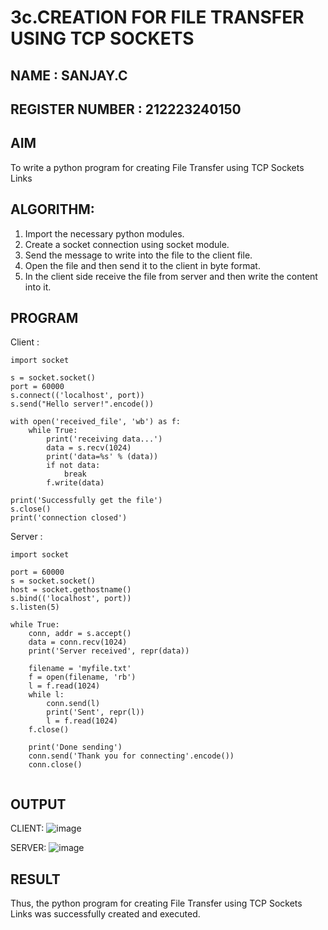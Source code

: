 # 3c.CREATION FOR FILE TRANSFER USING TCP SOCKETS
## NAME : SANJAY.C
## REGISTER NUMBER : 212223240150
## AIM
To write a python program for creating File Transfer using TCP Sockets Links
## ALGORITHM:
1. Import the necessary python modules.
2. Create a socket connection using socket module.
3. Send the message to write into the file to the client file.
4. Open the file and then send it to the client in byte format.
5. In the client side receive the file from server and then write the content into it.
## PROGRAM
Client :
```
import socket

s = socket.socket()
port = 60000
s.connect(('localhost', port))
s.send("Hello server!".encode())

with open('received_file', 'wb') as f:
    while True:
        print('receiving data...')
        data = s.recv(1024)
        print('data=%s' % (data))
        if not data:
            break
        f.write(data)

print('Successfully get the file')
s.close()
print('connection closed')

```
Server :

```
import socket

port = 60000
s = socket.socket()
host = socket.gethostname()
s.bind(('localhost', port))
s.listen(5)

while True:
    conn, addr = s.accept()
    data = conn.recv(1024)
    print('Server received', repr(data))

    filename = 'myfile.txt'
    f = open(filename, 'rb')
    l = f.read(1024)
    while l:
        conn.send(l)
        print('Sent', repr(l))
        l = f.read(1024)
    f.close()

    print('Done sending')
    conn.send('Thank you for connecting'.encode())
    conn.close()


```

## OUTPUT
CLIENT:
![image](https://github.com/NITHIYANERANJAN/3c.FILE_TRANSFER_USING_TCP_SOCKETS/assets/144979351/09db3c40-fd03-4b5b-a29c-34d912e5b3d3)


SERVER:
![image](https://github.com/NITHIYANERANJAN/3c.FILE_TRANSFER_USING_TCP_SOCKETS/assets/144979351/0901359b-e647-4f37-8b73-9529bbcecc5b)


## RESULT
Thus, the python program for creating File Transfer using TCP Sockets Links was 
successfully created and executed.
